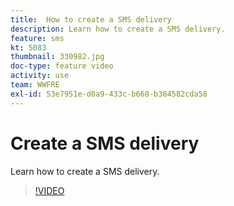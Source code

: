 ```yaml
---
title:  How to create a SMS delivery
description: Learn how to create a SMS delivery.
feature: sms
kt: 5083
thumbnail: 330982.jpg
doc-type: feature video
activity: use
team: WWFRE
exl-id: 53e7951e-d0a9-433c-b668-b384582cda58
---
```

# Create a SMS delivery

Learn how to create a SMS delivery.

>[!VIDEO](https://video.tv.adobe.com/v/330982)

